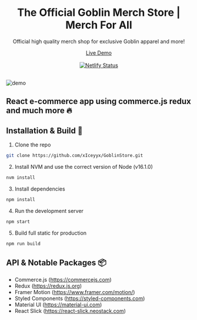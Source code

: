 <div align="center">
  <h1>The Official Goblin Merch Store | Merch For All</h1>
  <p>Official high quality merch shop for exclusive Goblin apparel and more!</p>
  <a href="https://vibrant-haibt-14a9d6.netlify.app/" target="_blank">Live Demo</a>
</div>
<br/>
<div align="center">
  <a href="https://app.netlify.com/sites/vibrant-haibt-14a9d6/deploys" target="_blank">
    <img src="https://api.netlify.com/api/v1/badges/0546cb39-104b-4b92-a8cf-08c6c6622fa8/deploy-status" alt="Netlify Status"/>
  </a>
</div>
<br/>
  
![demo](https://github.com/xIceyyx/GoblinStore/tree/master/public/demo.png)

## React e-commerce app using commerce.js redux and much more 🔥

## Installation & Build 🔨

1. Clone the repo

```sh
git clone https://github.com/xIceyyx/GoblinStore.git
```

2. Install NVM and use the correct version of Node (v16.1.0)

```sh
nvm install
```

3. Install dependencies

```sh
npm install
```

4. Run the development server

```sh
npm start
```

5. Build full static for production

```sh
npm run build
```

## API & Notable Packages 📦

- Commerce.js (https://commercejs.com)
- Redux (https://redux.js.org)
- Framer Motion (https://www.framer.com/motion/)
- Styled Components (https://styled-components.com)
- Material UI (https://material-ui.com)
- React Slick (https://react-slick.neostack.com)
